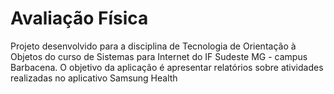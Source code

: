 # Avaliação Física

Projeto desenvolvido para a disciplina de Tecnologia de Orientação à Objetos do curso de Sistemas para Internet do IF Sudeste MG - campus Barbacena. O objetivo da aplicação é apresentar relatórios sobre atividades realizadas no aplicativo Samsung Health
